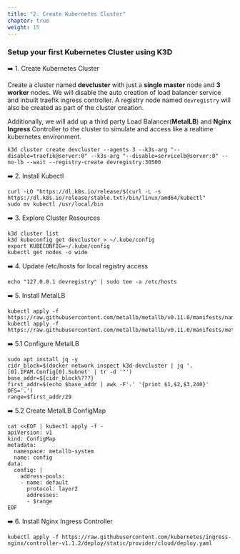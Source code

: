 ```yaml
---
title: "2. Create Kubernetes Cluster"
chapter: true
weight: 15
---
```


### Setup your first Kubernetes Cluster using K3D

:arrow_right: 1. Create Kubernetes Cluster

Create a cluster named **devcluster** with just a **single master** node and **3 worker** nodes. We will disable the auto creation of load balancer service and inbuilt traefik ingress controller. A registry node named `devregistry` will also be created as part of the cluster creation. 

Additionally, we will add up a third party Load Balancer(**MetalLB**) and **Nginx Ingress** Controller to the cluster to simulate and access like a realtime kubernetes environment.

```
k3d cluster create devcluster --agents 3 --k3s-arg "--disable=traefik@server:0" --k3s-arg "--disable=servicelb@server:0" --no-lb --wait --registry-create devregistry:30500
```

:arrow_right: 2. Install Kubectl
```
curl -LO "https://dl.k8s.io/release/$(curl -L -s https://dl.k8s.io/release/stable.txt)/bin/linux/amd64/kubectl" 
sudo mv kubectl /usr/local/bin
```

:arrow_right: 3. Explore Cluster Resources
```
k3d cluster list
k3d kubeconfig get devcluster > ~/.kube/config
export KUBECONFIG=~/.kube/config
kubectl get nodes -o wide

```

:arrow_right: 4. Update /etc/hosts for local registry access
```
echo "127.0.0.1 devregistry" | sudo tee -a /etc/hosts
```

:arrow_right: 5. Install MetalLB
```
kubectl apply -f https://raw.githubusercontent.com/metallb/metallb/v0.11.0/manifests/namespace.yaml
kubectl apply -f https://raw.githubusercontent.com/metallb/metallb/v0.11.0/manifests/metallb.yaml
```

:arrow_right: 5.1 Configure MetalLB
```
sudo apt install jq -y
cidr_block=$(docker network inspect k3d-devcluster | jq '.[0].IPAM.Config[0].Subnet' | tr -d '"')
base_addr=${cidr_block%???}
first_addr=$(echo $base_addr | awk -F'.' '{print $1,$2,$3,240}' OFS='.')
range=$first_addr/29
```

:arrow_right: 5.2 Create MetalLB ConfigMap
```
cat <<EOF | kubectl apply -f -
apiVersion: v1
kind: ConfigMap
metadata:
  namespace: metallb-system
  name: config
data:
  config: |
    address-pools:
    - name: default
      protocol: layer2
      addresses:
      - $range
EOF
```

:arrow_right: 6. Install Nginx Ingress Controller
```
kubectl apply -f https://raw.githubusercontent.com/kubernetes/ingress-nginx/controller-v1.1.2/deploy/static/provider/cloud/deploy.yaml
```
